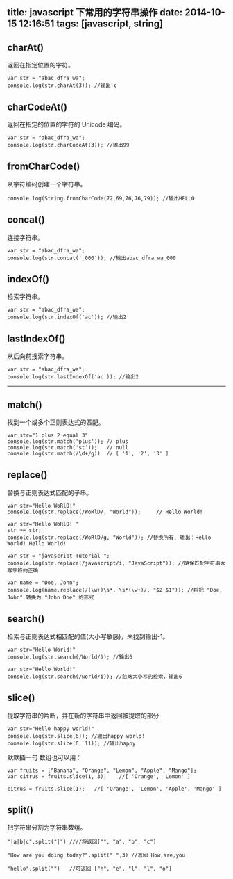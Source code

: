 title: javascript 下常用的字符串操作
date: 2014-10-15 12:16:51
tags: [javascript, string]
---

## charAt()

返回在指定位置的字符。

```
var str = "abac_dfra_wa";
console.log(str.charAt(3)); //输出 c
```

## charCodeAt()

返回在指定的位置的字符的 Unicode 编码。

```
var str = "abac_dfra_wa";
console.log(str.charCodeAt(3)); //输出99
```

## fromCharCode()

从字符编码创建一个字符串。

```
console.log(String.fromCharCode(72,69,76,76,79)); //输出HELLO
```

## concat()

连接字符串。

```
var str = "abac_dfra_wa";
console.log(str.concat('_000')); //输出abac_dfra_wa_000
```

## indexOf()

检索字符串。

```
var str = "abac_dfra_wa"; 
console.log(str.indexOf('ac')); //输出2
```

## lastIndexOf()

从后向前搜索字符串。

```
var str = "abac_dfra_wa";
console.log(str.lastIndexOf('ac')); //输出2
```

---
## match()

找到一个或多个正则表达式的匹配。

```
var str="1 plus 2 equal 3"
console.log(str.match('plus')); // plus
console.log(str.match('st'));   // null
console.log(str.match(/\d+/g))  // [ '1', '2', '3' ]
```

## replace()

替换与正则表达式匹配的子串。

```
var str="Hello WoRlD!"
console.log(str.replace(/WoRlD/, "World"));     // Hello World!

var str="Hello WoRlD! "
str += str;
console.log(str.replace(/WoRlD/g, "World")); //替换所有, 输出：Hello World! Hello World! 

var str = "javascript Tutorial ";
console.log(str.replace(/javascript/i, "JavaScript")); //确保匹配字符串大写字符的正确

var name = "Doe, John";
console.log(name.replace(/(\w+)\s*, \s*(\w+)/, "$2 $1")); //将把 "Doe, John" 转换为 "John Doe" 的形式
```

## search()

检索与正则表达式相匹配的值(大小写敏感)，未找到输出-1。

```
var str="Hello World!"
console.log(str.search(/World/)); //输出6

var str="Hello World!"
console.log(str.search(/world/i)); //忽略大小写的检索，输出6
```

## slice()

提取字符串的片断，并在新的字符串中返回被提取的部分

```
var str="Hello happy world!"
console.log(str.slice(6)); //输出happy world!
console.log(str.slice(6, 11)); //输出happy
```

默默插一句 数组也可以用：

```
var fruits = ["Banana", "Orange", "Lemon", "Apple", "Mango"];
var citrus = fruits.slice(1, 3);    //[ 'Orange', 'Lemon' ]

citrus = fruits.slice(1);   //[ 'Orange', 'Lemon', 'Apple', 'Mango' ]

```

## split()

把字符串分割为字符串数组。

```
"|a|b|c".split("|") ////将返回["", "a", "b", "c"]

"How are you doing today?".split(" ",3) //返回 How,are,you

"hello".split("")	//可返回 ["h", "e", "l", "l", "o"]

```

